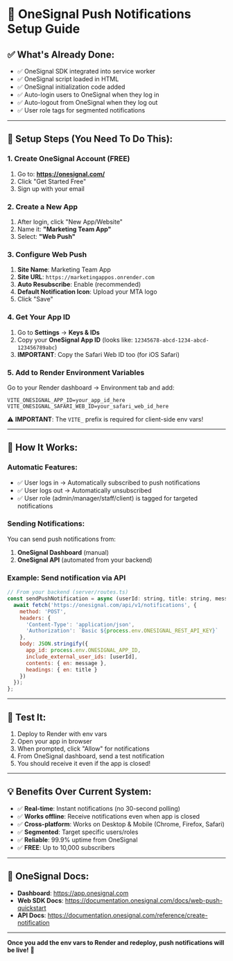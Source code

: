 # 🔔 OneSignal Push Notifications Setup Guide

## ✅ What's Already Done:
- ✅ OneSignal SDK integrated into service worker
- ✅ OneSignal script loaded in HTML
- ✅ OneSignal initialization code added
- ✅ Auto-login users to OneSignal when they log in
- ✅ Auto-logout from OneSignal when they log out
- ✅ User role tags for segmented notifications

---

## 🚀 Setup Steps (You Need To Do This):

### 1. Create OneSignal Account (FREE)
1. Go to: **https://onesignal.com/**
2. Click "Get Started Free"
3. Sign up with your email

### 2. Create a New App
1. After login, click "New App/Website"
2. Name it: **"Marketing Team App"**
3. Select: **"Web Push"**

### 3. Configure Web Push
1. **Site Name**: Marketing Team App
2. **Site URL**: `https://marketingappos.onrender.com`
3. **Auto Resubscribe**: Enable (recommended)
4. **Default Notification Icon**: Upload your MTA logo
5. Click "Save"

### 4. Get Your App ID
1. Go to **Settings** → **Keys & IDs**
2. Copy your **OneSignal App ID** (looks like: `12345678-abcd-1234-abcd-123456789abc`)
3. **IMPORTANT**: Copy the Safari Web ID too (for iOS Safari)

### 5. Add to Render Environment Variables
Go to your Render dashboard → Environment tab and add:

```
VITE_ONESIGNAL_APP_ID=your_app_id_here
VITE_ONESIGNAL_SAFARI_WEB_ID=your_safari_web_id_here
```

⚠️ **IMPORTANT**: The `VITE_` prefix is required for client-side env vars!

---

## 📱 How It Works:

### Automatic Features:
- ✅ User logs in → Automatically subscribed to push notifications
- ✅ User logs out → Automatically unsubscribed
- ✅ User role (admin/manager/staff/client) is tagged for targeted notifications

### Sending Notifications:
You can send push notifications from:
1. **OneSignal Dashboard** (manual)
2. **OneSignal API** (automated from your backend)

### Example: Send notification via API
```javascript
// From your backend (server/routes.ts)
const sendPushNotification = async (userId: string, title: string, message: string) => {
  await fetch('https://onesignal.com/api/v1/notifications', {
    method: 'POST',
    headers: {
      'Content-Type': 'application/json',
      'Authorization': `Basic ${process.env.ONESIGNAL_REST_API_KEY}`
    },
    body: JSON.stringify({
      app_id: process.env.ONESIGNAL_APP_ID,
      include_external_user_ids: [userId],
      contents: { en: message },
      headings: { en: title }
    })
  });
};
```

---

## 🎯 Test It:
1. Deploy to Render with env vars
2. Open your app in browser
3. When prompted, click "Allow" for notifications
4. From OneSignal dashboard, send a test notification
5. You should receive it even if the app is closed!

---

## 💡 Benefits Over Current System:
- ✅ **Real-time**: Instant notifications (no 30-second polling)
- ✅ **Works offline**: Receive notifications even when app is closed
- ✅ **Cross-platform**: Works on Desktop & Mobile (Chrome, Firefox, Safari)
- ✅ **Segmented**: Target specific users/roles
- ✅ **Reliable**: 99.9% uptime from OneSignal
- ✅ **FREE**: Up to 10,000 subscribers

---

## 🔗 OneSignal Docs:
- **Dashboard**: https://app.onesignal.com
- **Web SDK Docs**: https://documentation.onesignal.com/docs/web-push-quickstart
- **API Docs**: https://documentation.onesignal.com/reference/create-notification

---

**Once you add the env vars to Render and redeploy, push notifications will be live!** 🚀


